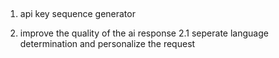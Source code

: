 ##
1. api key sequence generator

2. improve the quality of the ai response 
2.1 seperate language determination and personalize the request
